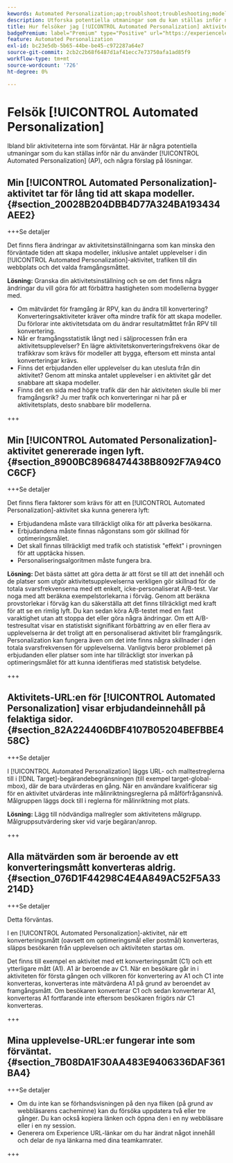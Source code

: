 ```yaml
---
kewords: Automated Personalization;ap;troublshoot;troubleshooting;model;lift
description: Utforska potentiella utmaningar som du kan ställas inför när du använder [!UICONTROL Automated Personalization] (AP)-aktiviteter i Adobe Target, tillsammans med förslag på lösningar.
title: Hur felsöker jag [!UICONTROL Automated Personalization] aktiviteter?
badgePremium: label="Premium" type="Positive" url="https://experienceleague.adobe.com/docs/target/using/introduction/intro.html?lang=en#premium newtab=true" tooltip="Se vad som ingår i Target Premium."
feature: Automated Personalization
exl-id: bc23e5db-5b65-44be-be45-c972287a64e7
source-git-commit: 2cb2c2b68f6487d1af41ecc7e73750afa1ad85f9
workflow-type: tm+mt
source-wordcount: '726'
ht-degree: 0%

---
```


# Felsök [!UICONTROL Automated Personalization]

Ibland blir aktiviteterna inte som förväntat. Här är några potentiella utmaningar som du kan ställas inför när du använder [!UICONTROL Automated Personalization] (AP), och några förslag på lösningar.

## Min [!UICONTROL Automated Personalization]-aktivitet tar för lång tid att skapa modeller. {#section_20028B204DBB4D77A324BA193434AEE2}

+++Se detaljer

Det finns flera ändringar av aktivitetsinställningarna som kan minska den förväntade tiden att skapa modeller, inklusive antalet upplevelser i din [!UICONTROL Automated Personalization]-aktivitet, trafiken till din webbplats och det valda framgångsmåttet.

**Lösning:** Granska din aktivitetsinställning och se om det finns några ändringar du vill göra för att förbättra hastigheten som modellerna bygger med.

* Om mätvärdet för framgång är RPV, kan du ändra till konvertering? Konverteringsaktiviteter kräver ofta mindre trafik för att skapa modeller. Du förlorar inte aktivitetsdata om du ändrar resultatmåttet från RPV till konvertering.
* Når er framgångsstatistik långt ned i säljprocessen från era aktivitetsupplevelser? En lägre aktivitetskonverteringsfrekvens ökar de trafikkrav som krävs för modeller att bygga, eftersom ett minsta antal konverteringar krävs.
* Finns det erbjudanden eller upplevelser du kan utesluta från din aktivitet? Genom att minska antalet upplevelser i en aktivitet går det snabbare att skapa modeller.
* Finns det en sida med högre trafik där den här aktiviteten skulle bli mer framgångsrik? Ju mer trafik och konverteringar ni har på er aktivitetsplats, desto snabbare blir modellerna.

+++

## Min [!UICONTROL Automated Personalization]-aktivitet genererade ingen lyft. {#section_8900BC8968474438B8092F7A94C0C6CF}

+++Se detaljer

Det finns flera faktorer som krävs för att en [!UICONTROL Automated Personalization]-aktivitet ska kunna generera lyft:

* Erbjudandena måste vara tillräckligt olika för att påverka besökarna.
* Erbjudandena måste finnas någonstans som gör skillnad för optimeringsmålet.
* Det skall finnas tillräckligt med trafik och statistisk &quot;effekt&quot; i provningen för att upptäcka hissen.
* Personaliseringsalgoritmen måste fungera bra.

**Lösning:** Det bästa sättet att göra detta är att först se till att det innehåll och de platser som utgör aktivitetsupplevelserna verkligen gör skillnad för de totala svarsfrekvenserna med ett enkelt, icke-personaliserat A/B-test. Var noga med att beräkna exempelstorlekarna i förväg. Genom att beräkna provstorlekar i förväg kan du säkerställa att det finns tillräckligt med kraft för att se en rimlig lyft. Du kan sedan köra A/B-testet med en fast varaktighet utan att stoppa det eller göra några ändringar. Om ett A/B-testresultat visar en statistiskt signifikant förbättring av en eller flera av upplevelserna är det troligt att en personaliserad aktivitet blir framgångsrik. Personalization kan fungera även om det inte finns några skillnader i den totala svarsfrekvensen för upplevelserna. Vanligtvis beror problemet på erbjudanden eller platser som inte har tillräckligt stor inverkan på optimeringsmålet för att kunna identifieras med statistisk betydelse.

+++

## Aktivitets-URL:en för [!UICONTROL Automated Personalization] visar erbjudandeinnehåll på felaktiga sidor. {#section_82A224406DBF4107B05204BEFBBE458C}

+++Se detaljer

I [!UICONTROL Automated Personalization] läggs URL- och malltestreglerna till i [!DNL Target]-begärandebegränsningen (till exempel target-global-mbox), där de bara utvärderas en gång. När en användare kvalificerar sig för en aktivitet utvärderas inte målinriktningsreglerna på målförfrågansnivå. Målgruppen läggs dock till i reglerna för målinriktning mot plats.

**Lösning:** Lägg till nödvändiga mallregler som aktivitetens målgrupp. Målgruppsutvärdering sker vid varje begäran/anrop.

+++

## Alla mätvärden som är beroende av ett konverteringsmått konverteras aldrig. {#section_076D1F44298C4E4A849AC52F5A33214D}

+++Se detaljer

Detta förväntas.

I en [!UICONTROL Automated Personalization]-aktivitet, när ett konverteringsmått (oavsett om optimeringsmål eller postmål) konverteras, släpps besökaren från upplevelsen och aktiviteten startas om.

Det finns till exempel en aktivitet med ett konverteringsmått (C1) och ett ytterligare mått (A1). A1 är beroende av C1. När en besökare går in i aktiviteten för första gången och villkoren för konvertering av A1 och C1 inte konverteras, konverteras inte mätvärdena A1 på grund av beroendet av framgångsmått. Om besökaren konverterar C1 och sedan konverterar A1, konverteras A1 fortfarande inte eftersom besökaren frigörs när C1 konverteras.

+++

## Mina upplevelse-URL:er fungerar inte som förväntat. {#section_7B08DA1F30AA483E9406336DAF361BA4}

+++Se detaljer

* Om du inte kan se förhandsvisningen på den nya fliken (på grund av webbläsarens cacheminne) kan du försöka uppdatera två eller tre gånger. Du kan också kopiera länken och öppna den i en ny webbläsare eller i en ny session.
* Generera om Experience URL-länkar om du har ändrat något innehåll och delar de nya länkarna med dina teamkamrater.

+++
